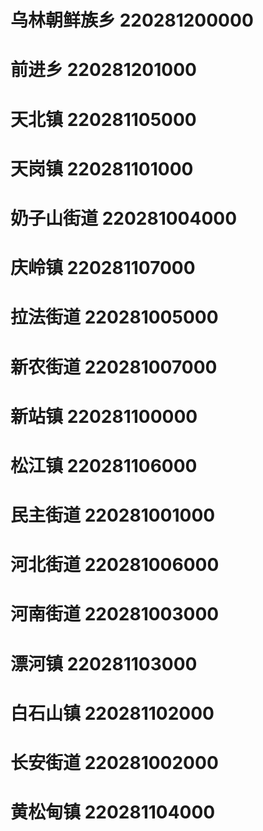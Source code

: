 # 乌林朝鲜族乡 220281200000
# 前进乡 220281201000
# 天北镇 220281105000
# 天岗镇 220281101000
# 奶子山街道 220281004000
# 庆岭镇 220281107000
# 拉法街道 220281005000
# 新农街道 220281007000
# 新站镇 220281100000
# 松江镇 220281106000
# 民主街道 220281001000
# 河北街道 220281006000
# 河南街道 220281003000
# 漂河镇 220281103000
# 白石山镇 220281102000
# 长安街道 220281002000
# 黄松甸镇 220281104000
